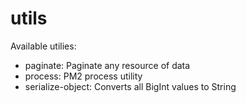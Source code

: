 # utils

Available utilies:
 - paginate: Paginate any resource of data 
 - process: PM2 process utility
 - serialize-object: Converts all BigInt values to String